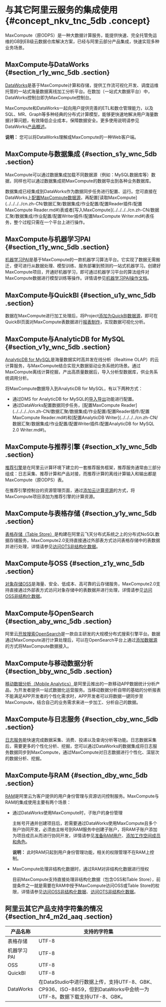 # 与其它阿里云服务的集成使用 {#concept_nkv_tnc_5db .concept}

MaxCompute（原ODPS）是一种大数据计算服务，能提供快速、完全托管免运维的GB到EB级云数据仓库解决方案，已经与阿里云部分产品集成，快速实现多种业务场景。

## MaxCompute与DataWorks {#section_r1y_wnc_5db .section}

[DataWorks](https://data.aliyun.com/product/ide)是基于MaxCompute计算和存储，提供工作流可视化开发、调度运维托管的一站式海量数据离线加工分析平台。在数加（一站式大数据平台）中，DataWorks控制台即为MaxCompute控制台。

MaxCompute和DataWorks一起向用户提供完善的ETL和数仓管理能力，以及SQL、MR、Graph等多种经典的分布式计算模型，能够更快速地解决用户海量数据计算问题，有效降低企业成本，保障数据安全。更多使用说明请参见DataWorks[产品概述](../../../../cn.zh-CN/产品简介/什么是DataWorks.md#)。

**说明：** 您可以将DataWorks理解成MaxCompute的一种Web客户端。

## MaxCompute与数据集成 {#section_s1y_wnc_5db .section}

MaxCompute可以通过数据集成加载不同数据源（例如：MySQL数据库等）数据，同样也可以通过数据集成把MaxCompute的数据导出到各种业务数据库。

数据集成已经集成到DataWorks作为数据同步任务进行配置、运行。您可直接在DataWorks上[配置MaxCompute数据源](../../../../cn.zh-CN/数据汇聚/数据集成/数据源配置/配置MaxCompute数据源.md#)，再配置[读取MaxCompute](../../../../cn.zh-CN/数据汇聚/数据集成/作业配置/配置Reader插件/配置MaxCompute Reader.md#)表或者[写入MaxCompute](../../../../cn.zh-CN/数据汇聚/数据集成/作业配置/配置Writer插件/配置MaxCompute Writer.md#)表任务，整个过程只需在一个平台上进行操作。

## MaxCompute与机器学习PAI {#section_t1y_wnc_5db .section}

[机器学习PAI](https://data.aliyun.com/product/learn)是基于MaxCompute的一款机器学习算法平台。它实现了数据无需搬迁，便可进行从数据处理、模型训练、服务部署到预测的一站式机器学习。创建好MaxCompute项目，开通好机器学习，即可通过机器学习平台的算法组件对MaxCompute数据进行模型训练等操作。详情请参见[机器学习PAI操作文档](https://help.aliyun.com/product/30347.html)。

## MaxCompute与QuickBI {#section_u1y_wnc_5db .section}

数据在MaxCompute进行加工处理后，将Project[添加为QuickBI数据源](https://help.aliyun.com/document_detail/47483.html)，即可在QuickBI页面对MaxCompute表数据进行[报表制作](https://help.aliyun.com/document_detail/48633.html)，实现数据可视化分析。

## MaxCompute与AnalyticDB for MySQL {#section_v1y_wnc_5db .section}

[AnalyticDB for MySQL](https://www.aliyun.com/product/ads)是海量数据实时高并发在线分析（Realtime OLAP）的云计算服务，与MaxCompute结合实现大数据驱动业务系统的场景。通过MaxCompute离线计算挖掘，产出高质量数据后，导入分析型数据库，供业务系统调用分析。

将MaxCompute数据导入到AnalyticDB for MySQL，有以下两种方式：

-   通过DMS for AnalyticDB for MySQL的[导入导出](https://help.aliyun.com/document_detail/26392.html)功能进行配置。
-   通过DataWorks配置数据同步任务，[配置MaxCompute Reader](../../../../cn.zh-CN/数据汇聚/数据集成/作业配置/配置Reader插件/配置MaxCompute Reader.md#)和[配置AnalyticDB Writer](../../../../cn.zh-CN/数据汇聚/数据集成/作业配置/配置Writer插件/配置AnalyticDB for MySQL 2.0 Writer.md#)。

## MaxCompute与推荐引擎 {#section_x1y_wnc_5db .section}

[推荐引擎](https://data.aliyun.com/product/re)是在阿里云计算环境下建立的一套推荐服务框架，推荐服务通常由三部分组成：日志采集、推荐计算和产品对接，而推荐计算的离线计算输入和输出都是MaxCompute（原ODPS）表。

在推荐引擎控制台的资源管理页面，通过[添加云计算资源](https://help.aliyun.com/document_detail/54456.html)的方式，将MaxCompute项目添加为推荐引擎的计算资源。

## MaxCompute与表格存储 {#section_y1y_wnc_5db .section}

[表格存储（Table Store）](https://www.aliyun.com/product/ots)是构建在阿里云飞天分布式系统之上的分布式NoSQL数据存储服务，MaxCompute2.0支持直接通过外部表方式访问表格存储中的表数据并进行处理，详情请参见[访问OTS非结构化数据](https://help.aliyun.com/document_detail/54519.html)。

## MaxCompute与OSS {#section_z1y_wnc_5db .section}

[对象存储OSS](https://www.aliyun.com/product/oss)是海量、安全、低成本、高可靠的云存储服务，MaxCompute2.0支持直接通过外部表方式访问对象存储中的表数据并进行处理，详情请参见[访问OSS非结构化数据](https://help.aliyun.com/document_detail/45389.html)。

## MaxCompute与OpenSearch {#section_aby_wnc_5db .section}

阿里云[开放搜索OpenSearch](https://www.aliyun.com/product/opensearch)是一款自主研发的大规模分布式搜索引擎平台。数据通过MaxCompute进行计算处理后，可以在OpenSearch平台上通过[添加数据源](https://help.aliyun.com/document_detail/52052.html)的方式将MaxCompute数据接入。

## MaxCompute与移动数据分析 {#section_bby_wnc_5db .section}

[移动数据分析（Mobile Analytics）](https://www.aliyun.com/product/man)是阿里云推出的一款移动APP数据统计分析产品，为开发者提供一站式数据化运营服务。当移动数据分析自带的基础的分析报表不能满足APP开发者的个性化需求时，APP开发者可以将数据一键同步至MaxCompute，结合自己的业务需求来进一步加工、分析自己的数据。

## MaxCompute与日志服务 {#section_cby_wnc_5db .section}

[日志服务](https://www.aliyun.com/product/sls)能快速完成数据采集、消费、投递以及查询分析等功能。日志数据采集后，需要更多的个性化分析、挖掘，您可以通过DataWorks的数据集成将日志服务数据同步到MaxCompute，通过MaxCompute对日志数据进行个性化、深层次的数据分析、挖掘。

## MaxCompute与RAM {#section_dby_wnc_5db .section}

[RAM](../../../../cn.zh-CN/产品简介/什么是访问控制.md#)是阿里云为客户提供的用户身份管理与资源访问控制服务。MaxCompute与RAM的集成使用主要有两个场景：

-   通过DataWorks使用MaxCompute时，子账户的身份管理

    主帐号开通并创建项目后，若需要通过DataWorks使用MaxCompute且多个账户协同开发，必须由主帐号到RAM服务中创建子账户，将RAM子账户添加为项目成员从而进行协同开发，详情请参见[准备RAM用户](../../../../cn.zh-CN/准备工作/管理员使用云账号/准备RAM用户.md#)、[添加工作空间成员和角色](../../../../cn.zh-CN/准备工作/管理员使用云账号/添加工作空间成员和角色.md#)。

    **说明：** 此时RAM只起到用户身份管理功能，相关的权限管理不在RAM上控制。

-   MaxCompute处理非结构化数据时，通过RAM对非结构化数据进行授权

    目前MaxCompute支持直接处理非结构化数据（包含OSS和Table Store），前提条件之一就是需要在RAM中授予MaxCompute访问OSS或Table Store的权限，详情请参见[访问OSS非结构化数据](../../../../cn.zh-CN/开发/外部表/访问OSS非结构化数据.md)、[访问OTS非结构化数据](../../../../cn.zh-CN/开发/外部表/访问OTS非结构化数据.md)。


## 阿里云其它产品支持字符集的情况 {#section_hr4_m2d_aaq .section}

|产品名称|支持的字符集|
|----|------|
|表格存储|UTF-8|
|机器学习PAI|UTF-8|
|OSS|UTF-8|
|QuickBI|UTF-8|
|DataWorks|在DataStudio中进行数据上传，支持UTF-8、GBK、CP936、ISO-8859，但到DataWorks中会统一为UTF-8。数据下载支持UTF-8、GBK。|

